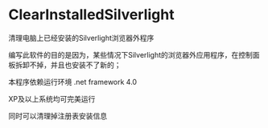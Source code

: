 # ClearInstalledSilverlight
清理电脑上已经安装的Silverlight浏览器外程序

编写此软件的目的是因为，某些情况下Silverlight的浏览器外应用程序，在控制面板拆卸不掉，并且也安装不了新的；

本程序依赖运行环境 .net framework 4.0 

XP及以上系统均可完美运行

同时可以清理掉注册表安装信息
